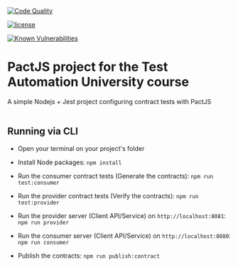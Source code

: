[![Code Quality](https://www.code-inspector.com/project/4702/score/svg)](https://frontend.code-inspector.com/project/4702/dashboard)

[![license](https://img.shields.io/badge/license-MIT-green.svg)](https://github.com/rafaelaazevedo/tau-pact-nodejs-course/blob/master/LICENSE)

[![Known Vulnerabilities](https://snyk.io/test/github/rafaelaazevedo/tau-pact-nodejs-course/badge.svg?targetFile=package.json)](https://snyk.io/test/github/rafaelaazevedo/tau-pact-nodejs-course?targetFile=package.json)

# PactJS project for the Test Automation University course

A simple Nodejs + Jest project configuring contract tests with PactJS
<br>
<br>

## Running via CLI

- Open your terminal on your project's folder

- Install Node packages:
`npm install`

- Run the consumer contract tests (Generate the contracts):
`npm run test:consumer`

- Run the provider contract tests (Verify the contracts):
`npm run test:provider`

- Run the provider server (Client API/Service) on `http://localhost:8081`:
`npm run provider`

- Run the consumer server (Client API/Service) on `http://localhost:8080`:
`npm run consumer`

- Publish the contracts:
`npm run publish:contract`

